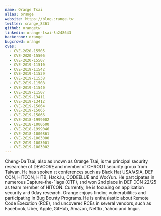 ```yaml
---
name: Orange Tsai
alias: orange
website: https://blog.orange.tw
twitter: orange_8361
github: orangetw
linkedin: orange-tsai-8a248643
hackerone: orange
bugcrowd: orange
cves:
  - CVE-2020-15505
  - CVE-2020-15506
  - CVE-2020-15507
  - CVE-2019-11510
  - CVE-2019-11542
  - CVE-2019-11539
  - CVE-2019-11538
  - CVE-2019-11508
  - CVE-2019-11540
  - CVE-2019-11507
  - CVE-2019-13411
  - CVE-2019-13412
  - CVE-2019-15064
  - CVE-2019-15065
  - CVE-2019-15066
  - CVE-2018-1999002
  - CVE-2018-1000600
  - CVE-2018-1999046
  - CVE-2018-1000861
  - CVE-2019-1003000
  - CVE-2019-1003001
  - CVE-2019-1003002
---
```

Cheng-Da Tsai, also as known as Orange Tsai, is the principal security researcher of DEVCORE and member of CHROOT security group from Taiwan. He has spoken at conferences such as Black Hat USA/ASIA, DEF CON, HITCON, HITB, Hack.lu, CODEBLUE and WooYun. He participates in numerous Capture-the-Flags (CTF), and won 2nd place in DEF CON 22/25 as team member of HITCON. Currently, he is focusing on application security and 0day research. Orange enjoys finding vulnerabilities and participating in Bug Bounty Programs. He is enthusiastic about Remote Code Execution (RCE), and uncovered RCEs in several vendors, such as Facebook, Uber, Apple, GitHub, Amazon, Netflix, Yahoo and Imgur. 

